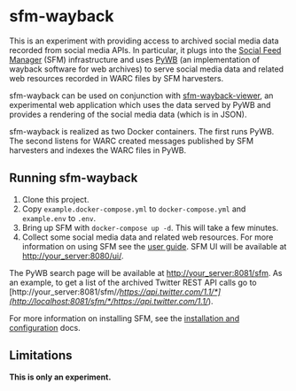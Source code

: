 # sfm-wayback

This is an experiment with providing access to archived social media data recorded from social media APIs. 
In particular, it plugs into the [Social Feed Manager](go.gwu.edu/sfm) (SFM) infrastructure and uses [PyWB](https://github.com/ikreymer/pywb)
(an implementation of wayback software for web archives) to serve social media data and related web resources recorded 
in WARC files by SFM harvesters.

sfm-wayback can be used on conjunction with [sfm-wayback-viewer](https://github.com/gwu-libraries/sfm-wayback-viewer), 
an experimental web application which uses the data served by PyWB and provides a rendering of the social media data 
(which is in JSON).

sfm-wayback is realized as two Docker containers.  The first runs PyWB.  The second listens for WARC 
created messages published by SFM harvesters and indexes the WARC files in PyWB.

## Running sfm-wayback
1. Clone this project.
2. Copy `example.docker-compose.yml` to `docker-compose.yml` and `example.env` to `.env`.
3. Bring up SFM with `docker-compose up -d`. This will take a few minutes.
4. Collect some social media data and related web resources. For more information on using SFM see the [user
guide](http://sfm.readthedocs.io/en/latest/quickstart.html).  SFM UI will be available at 
[http://your_server:8080/ui/](http://localhost:8080/ui/).

The PyWB search page will be available at [http://your_server:8081/sfm](http://localhost:8081/sfm).
As an example, to get a list of the archived Twitter REST API calls go to 
[http://your_server:8081/sfm/*/https://api.twitter.com/1.1/*](http://localhost:8081/sfm/*/https://api.twitter.com/1.1/*).

For more information on installing SFM, see the [installation and configuration](http://sfm.readthedocs.io/en/latest/install.html) docs.

## Limitations
**This is only an experiment.**
